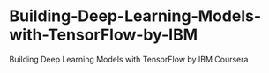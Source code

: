 # Building-Deep-Learning-Models-with-TensorFlow-by-IBM
Building Deep Learning Models with TensorFlow by IBM Coursera
